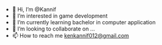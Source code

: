 - 👋 Hi, I’m @Kannif
- 👀 I’m interested in game development
- 🌱 I’m currently learning bachelor in computer application
- 💞️ I’m looking to collaborate on ...
- 📫 How to reach me kenkannif012@gmail.com

<!---
Kannif/Kannif is a ✨ special ✨ repository because its `README.md` (this file) appears on your GitHub profile.
You can click the Preview link to take a look at your changes.
--->
